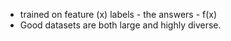 - trained on feature (x) labels - the answers - f(x) 
- Good datasets are both large and highly diverse.

